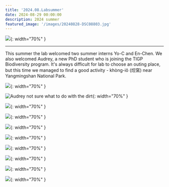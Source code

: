 ```yaml
---
title: '2024.08.Labsummer'
date: 2024-08-29 00:00:00
description: 2024 summer
featured_image: '/images/20240828-DSC08803.jpg'
---
```


![](/images/20240828-DSC08803.jpg){: width="70%" }

---

This summer the lab welcomed two summer interns Yo-C and En-Chen. We also welcomed Audrey, a new PhD student who is joining the TIGP Biodiversity program. It's always difficult for lab to choose an outing place, but this time we managed to find a good activity - khòng-iô (焢窯) near Yangmingshan National Park.
 

![](/images/20240828-DSC08879.jpg){: width="70%" }


![Audrey not sure what to do with the dirt](/images/20240828-DSC08807.jpg){: width="70%" }


![](/images/20240828-DSC08853.jpg){: width="70%" }

![](/images/20240828-DSC08823.jpg){: width="70%" }

![](/images/20240828-DSC08847.jpg){: width="70%" }

![](/images/20240828-DSC08896.jpg){: width="70%" }

![](/images/20240828-DSC08908.jpg){: width="70%" }

![](/images/20240828-DSC08912.jpg){: width="70%" }

![](/images/20240828-DSC08913.jpg){: width="70%" }

![](/images/20240829-DSC08988.jpg){: width="70%" }








